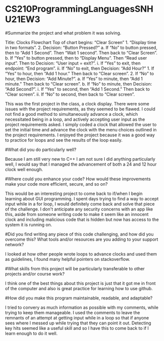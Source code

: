 # CS210ProgrammingLanguagesSNHU21EW3
>>>>>>>>>>>>>>>>>>>>>>>>>>>>>>>>>>>>>>>>>>>>>>>>>>>>>>>>>>>>>>>>>>>>>>>>>>>>>>>>>>>>>>>>>>>>>>>>>>>>>>>>>>>>>>>>>>>>>>>>>>>>>>>>>>>>>>
#Summarize the project and what problem it was solving.
>>>>>>>>>>>>>>>>>>>>>>>>>>>>>>>>>>>>>>>>>>>>>>>>>>>>>>>>>>>>>>>>>>>>>>>>>>>>>>>>>>>>>>>>>>>>>>>>>>>>>>>>>>>>>>>>>>>>>>>>>>>>>>>>>>>>>>
Title: Clocks Flowchart
  Top of chart begins: “Clear Screen”
    1. “Display time in two formats”.
    2. Decision: “Button Pressed?”
      a. If “No” to button pressed, then to “Add 1 Second”. Then “Wait 1 second”. Then back to “Clear Screen”.
      b. If “Yes” to button pressed, then to “Display Menu”. Then “Read user input”. Then to Decision: “User input = exit?”.
        i. If “Yes” to exit, then endpoint: “End program”.
        ii. If “No” to exit, then Decision: “Add Hour?”
    1. If “Yes” to hour, then “Add 1 hour.” Then back to “Clear screen”.
    2. If “No” to hour, then Decision: “Add Minute?”.
      a. If “Yes” to minute, then “Add 1 minute.” Then back to “Clear screen”.
      b. If “No” to minute, then Decision: “Add Second?”.
        i. If “Yes” to second, then “Add 1 Second.” Then back to “Clear screen”.
        ii. If “No” to second, then back to “Clear screen”.
>>>>>>>>>>>>>>>>>>>>>>>>>>>>>>>>>>>>>>>>>>>>>>>>>>>>>>>>>>>>>>>>>>>>>>>>>>>>>>>>>>>>>>>>>>>>>>>>>>>>>>>>>>>>>>>>>>>>>>>>>>>>>>>>>>>>>>       
This was the first project in the class, a clock display. There were some issues with the project requirements, as they seemed to be flawed. I could not find a good method to simultaneously advance a clock, which necessitated being in a loop, and actively accepting user input as the project requirements asked. I simply coded a clock that allowed the user to set the initial time and advance the clock with the menu choices outlined in the project requirements. I enjoyed the project because it was a good way to practice for loops and see the results of the loop easily.
>>>>>>>>>>>>>>>>>>>>>>>>>>>>>>>>>>>>>>>>>>>>>>>>>>>>>>>>>>>>>>>>>>>>>>>>>>>>>>>>>>>>>>>>>>>>>>>>>>>>>>>>>>>>>>>>>>>>>>>>>>>>>>>>>>>>>>
#What did you do particularly well?
>>>>>>>>>>>>>>>>>>>>>>>>>>>>>>>>>>>>>>>>>>>>>>>>>>>>>>>>>>>>>>>>>>>>>>>>>>>>>>>>>>>>>>>>>>>>>>>>>>>>>>>>>>>>>>>>>>>>>>>>>>>>>>>>>>>>>>
Because I am still very new to C++ I am not sure I did anything particularly well, I would say that I managed the advancement of both a 24 and 12 hour clock well enough.

#Where could you enhance your code? How would these improvements make your code more efficient, secure, and so on?

This would be an interesting project to come back to if/when I begin learning about GUI programming. I spent days trying to find a way to accept input while in a for loop, I would definitely come back and solve that piece of the challenge. I don't anticipate any security concerns with an app like this, aside from someone writing code to make it seem like an innocent clock and including malicious code that is hidden but now has access to the system it is running on. 
>>>>>>>>>>>>>>>>>>>>>>>>>>>>>>>>>>>>>>>>>>>>>>>>>>>>>>>>>>>>>>>>>>>>>>>>>>>>>>>>>>>>>>>>>>>>>>>>>>>>>>>>>>>>>>>>>>>>>>>>>>>>>>>>>>>>>>
#Did you find writing any piece of this code challenging, and how did you overcome this? What tools and/or resources are you adding to your support network?
>>>>>>>>>>>>>>>>>>>>>>>>>>>>>>>>>>>>>>>>>>>>>>>>>>>>>>>>>>>>>>>>>>>>>>>>>>>>>>>>>>>>>>>>>>>>>>>>>>>>>>>>>>>>>>>>>>>>>>>>>>>>>>>>>>>>>>
I looked at how other people wrote loops to advance clocks and used them as guidelines, I found many helpful pointers on stackoverflow. 
>>>>>>>>>>>>>>>>>>>>>>>>>>>>>>>>>>>>>>>>>>>>>>>>>>>>>>>>>>>>>>>>>>>>>>>>>>>>>>>>>>>>>>>>>>>>>>>>>>>>>>>>>>>>>>>>>>>>>>>>>>>>>>>>>>>>>>
#What skills from this project will be particularly transferable to other projects and/or course work?
>>>>>>>>>>>>>>>>>>>>>>>>>>>>>>>>>>>>>>>>>>>>>>>>>>>>>>>>>>>>>>>>>>>>>>>>>>>>>>>>>>>>>>>>>>>>>>>>>>>>>>>>>>>>>>>>>>>>>>>>>>>>>>>>>>>>>>
I think one of the best things about this project is just that it got me in front of the computer and also is great practice for learning how to use github.
>>>>>>>>>>>>>>>>>>>>>>>>>>>>>>>>>>>>>>>>>>>>>>>>>>>>>>>>>>>>>>>>>>>>>>>>>>>>>>>>>>>>>>>>>>>>>>>>>>>>>>>>>>>>>>>>>>>>>>>>>>>>>>>>>>>>>>
#How did you make this program maintainable, readable, and adaptable?
>>>>>>>>>>>>>>>>>>>>>>>>>>>>>>>>>>>>>>>>>>>>>>>>>>>>>>>>>>>>>>>>>>>>>>>>>>>>>>>>>>>>>>>>>>>>>>>>>>>>>>>>>>>>>>>>>>>>>>>>>>>>>>>>>>>>>>
I tried to convery as much information as possible with my comments, while trying to keep them manageable. I used the comments to leave the remnants of an attempt at getting input while in a loop so that if anyone sees where I messed up while trying that they can point it out. Detecting key hits seemed like a useful skill and so I have this to come back to if I learn enough to do it well. 
